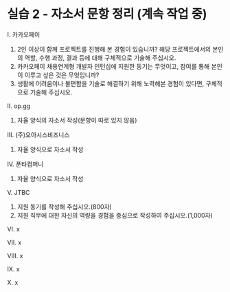 # 실습 2 - 자소서 문항 정리 (계속 작업 중)


Ⅰ. 카카오페이<br/>
  1. 2인 이상이 함께 프로젝트를 진행해 본 경험이 있습니까? 해당 프로젝트에서의 본인의 역할, 수행 과정, 결과 등에 대해 구체적으로 기술해 주십시오.
  2. 카카오페이 채용연계형 개발자 인턴십에 지원한 동기는 무엇이고, 참여를 통해 본인이 이루고 싶은 것은 무엇입니까?
  3. 생활에 어려움이나 불편함을 기술로 해결하기 위해 노력해본 경험이 있다면, 구체적으로 기술해 주십시오.

Ⅱ. op.gg<br/>
  1. 자율 양식의 자소서 작성(문항이 따로 있지 않음)

Ⅲ. (주)오아시스비즈니스<br/>
  1. 자율 양식으로 자소서 작성

Ⅳ. 푼타컴퍼니<br/>
  1. 자율 양식으로 자소서 작성

Ⅴ. JTBC<br/>
  1. 지원 동기를 작성해 주십시오.(800자)
  2. 지원 직무에 대한 자신의 역량을 경험을 중심으로 작성하여 주십시오.(1,000자)

Ⅵ. x

Ⅶ. x

Ⅷ. x

Ⅸ. x

Ⅹ. x
